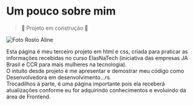 # Um pouco sobre mim

> :construction: Projeto em construção :construction:

![Foto Rosto Aline](https://user-images.githubusercontent.com/106555762/182478787-d11092c8-8e1f-4ac9-b2be-4b6380852aa2.jpeg)


Esta página é meu terceiro projeto em html e css, criada para praticar as informações recebidas no curso ElasNaTech (iniciativa das empresas JA Brasil e CCR para mais mulheres na tecnologia). <br>
O intuito desde projeto é me apresentar e demostrar meu código como Desenvolvedora em desenvolvimento...rs <br>
Trocadilhos à parte, é uma página importante pois ela receberá atualizações conforme eu for adquirindo conhecimentos e evoluindo da área de Frontend.





